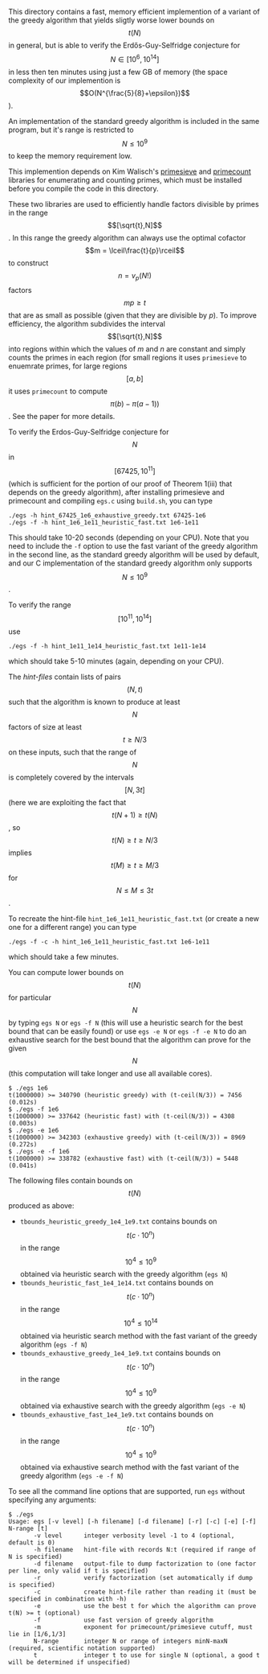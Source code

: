 This directory contains a fast, memory efficient implemention of a variant of the greedy algorithm that yields sligtly worse lower bounds on $$t(N)$$ in general, but is able to verify the Erdős-Guy-Selfridge conjecture for $$N \in [10^6,10^{14}]$$ in less then ten minutes using just a few GB of memory (the space complexity of our implemention is $$O(N^{\frac{5}{8}+\epsilon})$$).

An implementation of the standard greedy algorithm is included in the same program, but it's range is restricted to $$N\le 10^9$$ to keep the memory requirement low.

This implemention depends on Kim Walisch's [primesieve](https://github.com/kimwalisch/primesieve) and [primecount](https://github.com/kimwalisch/primecount) libraries for enumerating and counting primes, which must be installed before you compile the code in this directory.

These two libraries are used to efficiently handle factors divisible by primes in the range $$[\sqrt{t},N]$$. In this range the greedy algorithm can always use the optimal cofactor $$m = \lceil\frac{t}{p}\rceil$$ to construct $$n = v_p(N!)$$ factors $$mp \ge t$$ that are as small as possible (given that they are divisible by $p$).  To improve efficiency, the algorithm subdivides the interval $$[\sqrt{t},N]$$ into regions within which the values of $m$ and $n$ are constant and simply counts the primes in each region (for small regions it uses `primesieve` to enuemrate primes, for large regions $$[a,b]$$ it uses `primecount` to compute $$\pi(b)-\pi(a-1))$$.  See the paper for more details.

To verify the Erdos-Guy-Selfridge conjecture for $$N$$ in $$[67425,10^{11}]$$ (which is sufficient for the portion of our proof of Theorem 1(iii) that depends on the greedy algorithm), after installing primesieve and primecount and compiling `egs.c` using `build.sh`, you can type
```
./egs -h hint_67425_1e6_exhaustive_greedy.txt 67425-1e6
./egs -f -h hint_1e6_1e11_heuristic_fast.txt 1e6-1e11
```
This should take 10-20 seconds (depending on your CPU). Note that you need to include the `-f` option to use the fast variant of the greedy algorithm in the second line, as the standard greedy algorithm will be used by default, and our C implementation of the standard greedy algorithm only supports $$N\le 10^9$$.

To verify the range $$[10^{11},10^{14}]$$ use
```
./egs -f -h hint_1e11_1e14_heuristic_fast.txt 1e11-1e14
```
which should take 5-10 minutes (again, depending on your CPU).

The *hint-files* contain lists of pairs $$(N,t)$$ such that the algorithm is known to produce at least $$N$$ factors of size at least $$t \ge N/3$$ on these inputs, such that the range of $$N$$ is completely covered by the intervals $$[N,3t]$$ (here we are exploiting the fact that $$t(N+1) \ge t(N)$$, so $$t(N)\ge t \ge N/3$$ implies $$t(M)\ge t \ge M/3$$ for $$N\le M\le 3t$$.

To recreate the hint-file `hint_1e6_1e11_heuristic_fast.txt` (or create a new one for a different range) you can type
```
./egs -f -c -h hint_1e6_1e11_heuristic_fast.txt 1e6-1e11
```
which should take a few minutes.

You can compute lower bounds on $$t(N)$$ for particular $$N$$ by typing `egs N` or `egs -f N` (this will use a heuristic search for the best bound that can be easily found)  or use `egs -e N` or `egs -f -e N` to do an exhaustive search for the best bound that the algorithm can prove for the given $$N$$ (this computation will take longer and use all available cores).

```
$ ./egs 1e6
t(1000000) >= 340790 (heuristic greedy) with (t-ceil(N/3)) = 7456 (0.012s)
$ ./egs -f 1e6
t(1000000) >= 337642 (heuristic fast) with (t-ceil(N/3)) = 4308 (0.003s)
$ ./egs -e 1e6
t(1000000) >= 342303 (exhaustive greedy) with (t-ceil(N/3)) = 8969 (0.272s)
$ ./egs -e -f 1e6
t(1000000) >= 338782 (exhaustive fast) with (t-ceil(N/3)) = 5448 (0.041s)

```

The following files contain bounds on $$t(N)$$ produced as above:
- `tbounds_heuristic_greedy_1e4_1e9.txt` contains bounds on $$t(c\cdot 10^n)$$ in the range $$10^4\le 10^9$$ obtained via heuristic search with the greedy algorithm (`egs N`)
- `tbounds_heuristic_fast_1e4_1e14.txt` contains bounds on $$t(c\cdot 10^n)$$ in the range $$10^4\le 10^{14}$$ obtained via heuristic search method with the fast variant of the greedy algorithm (`egs -f N`)
- `tbounds_exhaustive_greedy_1e4_1e9.txt` contains bounds on $$t(c\cdot 10^n)$$ in the range $$10^4\le 10^9$$ obtained via exhaustive search with the greedy algorithm (`egs -e N`)
- `tbounds_exhaustive_fast_1e4_1e9.txt` contains bounds on $$t(c\cdot 10^n)$$ in the range $$10^4\le 10^9$$ obtained via exhaustive search method with the fast variant of the greedy algorithm (`egs -e -f N`)

To see all the command line options that are supported, run `egs` without specifying any arguments:
```
$ ./egs
Usage: egs [-v level] [-h filename] [-d filename] [-r] [-c] [-e] [-f] N-range [t]
       -v level      integer verbosity level -1 to 4 (optional, default is 0)
       -h filename   hint-file with records N:t (required if range of N is specified)
       -d filename   output-file to dump factorization to (one factor per line, only valid if t is specified)
       -r            verify factorization (set automatically if dump is specified)
       -c            create hint-file rather than reading it (must be specified in combination with -h)
       -e            use the best t for which the algorithm can prove t(N) >= t (optional)
       -f            use fast version of greedy algorithm
       -m            exponent for primecount/primesieve cutuff, must lie in [1/6,1/3]
       N-range       integer N or range of integers minN-maxN (required, scientific notation supported)
       t             integer t to use for single N (optional, a good t will be determined if unspecified)
```
